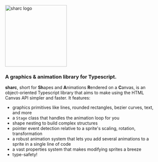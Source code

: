 
<img src='https://i.imgur.com/mXuQAt2.png' alt='sharc logo' width=200>

### A graphics & animation library for Typescript.

**sharc**, short for **Sh**apes and **A**nimations **R**endered on a **C**anvas, is an object-oriented Typescript library that aims to make using the HTML Canvas API simpler and faster. It features:
 - graphics primitives like lines, rounded rectangles, bezier curves, text, and more
 -  a `Stage` class that handles the animation loop for you
 - shape nesting to build complex structures
 - pointer event detection relative to a sprite's scaling, rotation, transformation
 - a robust animation system that lets you add several animations to a sprite in a single line of code
 - a vast properties system that makes modifying sprites a breeze
 - type-safety!